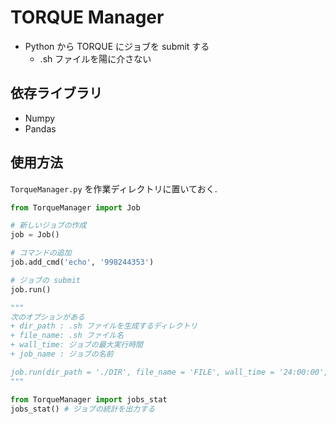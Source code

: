 # TORQUE Manager
+ Python から TORQUE にジョブを submit する
  + .sh ファイルを陽に介さない

## 依存ライブラリ
+ Numpy
+ Pandas

## 使用方法
`TorqueManager.py` を作業ディレクトリに置いておく. 

```python
from TorqueManager import Job

# 新しいジョブの作成
job = Job()

# コマンドの追加
job.add_cmd('echo', '998244353')

# ジョブの submit
job.run()

"""
次のオプションがある
+ dir_path : .sh ファイルを生成するディレクトリ
+ file_name: .sh ファイル名
+ wall_time: ジョブの最大実行時間
+ job_name : ジョブの名前

job.run(dir_path = './DIR', file_name = 'FILE', wall_time = '24:00:00', job_name = 'JOB')
"""
```

```python
from TorqueManager import jobs_stat
jobs_stat() # ジョブの統計を出力する
```

